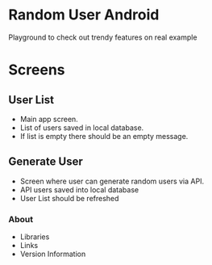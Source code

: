 # Random User Android

Playground to check out trendy features on real example

# Screens

## User List

- Main app screen.
- List of users saved in local database.
- If list is empty there should be an empty message.

## Generate User

- Screen where user can generate random users via API.
- API users saved into local database
- User List should be refreshed

### About

- Libraries
- Links
- Version Information

